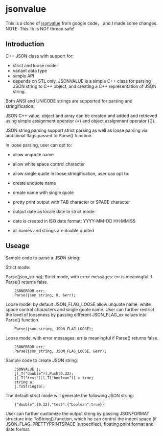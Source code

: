 # jsonvalue

This is a clone of [jsonvalue](https://code.google.com/p/jsonvalue/)  from google code，
and I made some changes.
NOTE:
This lib is NOT thread safe!

## Introduction

C++ JSON class with support for:

* strict and loose mode
* variant data type
* simple API
* depends on STL only.
JSONVALUE is a simple C++ class for parsing JSON string to C++ object, and creating a C++ representation of JSON string.

Both ANSI and UNICODE strings are supported for parsing and stringification.

JSON C++ value, object and array can be created and added and retrieved using simple assignment operator (=) and object assignment operator ([]).

JSON string parsing support strict parsing as well as loose parsing via additional flags passed to Parse() function.

In loose parsing, user can opt to:

* allow unquote name
* allow white space control character
* allow single quote
In loose stringification, user can opt to:

* create unquote name
* create name with single quote
* pretty print output with TAB character or SPACE character
* output date as locale date
In strict mode:

* date is created in ISO date format: YYYY-MM-DD HH:MM:SS
* all names and strings are double quoted

## Useage
Sample code to parse a JSON string:

Strict mode:

  Parse(json_string);
Strict mode, with error messages: err is meaningful if Parse() returns false.

```
	JSONERROR err;
	Parse(json_string, 0, &err);
```
Loose mode: by default JSON_FLAG_LOOSE allow unquote name, white space control characters and single quote name. User can further restrict the level of looseness by passing different JSON_FLAG_xx values into Parse() function.

```
	Parse(json_string, JSON_FLAG_LOOSE);
```
Loose mode, with error messages: err is meaningful if Parse() returns false.

```
	JSONERROR err;
	Parse(json_string, JSON_FLAG_LOOSE, &err);
```
Sample code to create JSON string:

```
	JSONVALUE j;
	j[_T("double")].Push(0.32);
	j[_T("test")][_T("boolean")] = true;
	string a;
	j.ToString(a);
```
The default strict mode will generate the following JSON string:

		{"double":[0.32],"test":{"boolean":true}}
User can further customize the output string by passing JSONFORMAT structure into ToString() function, which he can control the indent space (if JSON_FLAG_PRETTYPRINTSPACE is specified), floating point format and date format.